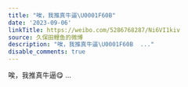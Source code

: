 ```yaml
---
title: "唉，我推真牛逼\U0001F60B"
date: '2023-09-06'
linkTitle: https://weibo.com/5286768287/Ni6VI1kiv
source: 久保田鲤鱼的微博
description: "唉，我推真牛逼\U0001F60B  ..."
disable_comments: true
---
```

唉，我推真牛逼😋  ...